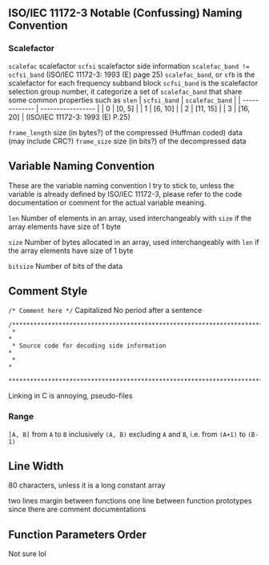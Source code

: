 ## ISO/IEC 11172-3 Notable (Confussing) Naming Convention
### Scalefactor
`scalefac` scalefactor
`scfsi`    scalefactor side information
`scalefac_band != scfsi_band` (ISO/IEC 11172-3: 1993 (E) page 25)
`scalefac_band`, or `sfb` is the scalefactor for each frequency subband block
`scfsi_band` is the scalefactor selection group number, it categorize a set of `scalefac_band` that share some common properties such as `slen`
| `scfsi_band`  | `scalefac_band`   |
| ------------- | ----------------- |
| 0             | [0, 5]            |
| 1             | [6, 10]           |
| 2             | [11, 15]          |
| 3             | [16, 20]          |
(ISO/IEC 11172-3: 1993 (E) P.25)


`frame_length` size (in bytes?) of the compressed (Huffman coded) data (may include CRC?)
`frame_size` size (in bits?) of the decompressed data

## Variable Naming Convention
These are the variable naming convention I try to stick to, unless the variable is already defined by ISO/IEC 11172-3, please refer to the code documentation or comment for the actual variable meaning.

`len` Number of elements in an array, used interchangeably with `size` if the array elements have size of 1 byte

`size` Number of bytes allocated in an array, used interchangeably with `len` if the array elements have size of 1 byte

`bitsize` Number of bits of the data


## Comment Style
`/* Comment here */`
Capitalized
No period after a sentence

```
/*****************************************************************************
 *                                                                           *
 * Source code for decoding side information                                 *
 *                                                                           *
 *****************************************************************************/
```
Linking in C is annoying, pseudo-files

### Range
`[A, B]` from `A` to `B` inclusively 
`(A, B)` excluding `A` and `B`, i.e. from `(A+1)` to `(B-1)`

## Line Width
80 characters, unless it is a long constant array

two lines margin between functions
one line between function prototypes since there are comment documentations

## Function Parameters Order
Not sure lol